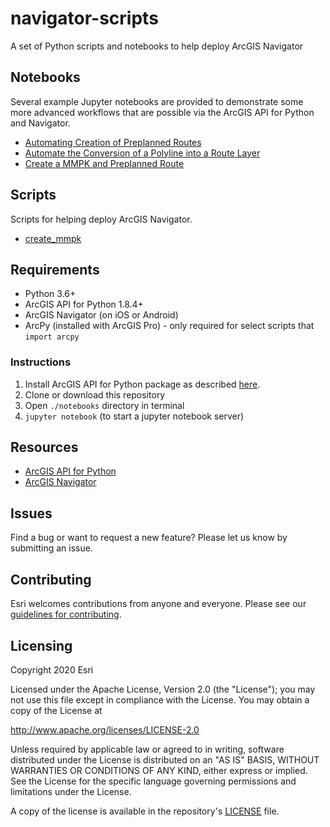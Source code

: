 # navigator-scripts

A set of Python scripts and notebooks to help deploy ArcGIS Navigator

## Notebooks

Several example Jupyter notebooks are provided to demonstrate some more advanced workflows that are possible via the ArcGIS API for Python and Navigator.
- [Automating Creation of Preplanned Routes](notebooks/Automating_Creation_of_Preplanned_Routes.ipynb)
- [Automate the Conversion of a Polyline into a Route Layer](notebooks/Automate_the_Conversion_of_a_Polyline_into_a_Route_Layer.ipynb)
- [Create a MMPK and Preplanned Route](notebooks/Create_a_MMPK_and_Preplanned_Route.ipynb)

## Scripts

Scripts for helping deploy ArcGIS Navigator.
- [create_mmpk](scripts/create_mmpk.py)


## Requirements
- Python 3.6+
- ArcGIS API for Python 1.8.4+
- ArcGIS Navigator (on iOS or Android)
- ArcPy (installed with ArcGIS Pro) - only required for select scripts that `import arcpy`

### Instructions

1. Install ArcGIS API for Python package as described [here](https://developers.arcgis.com/python/guide/install-and-set-up/).
2. Clone or download this repository
3. Open `./notebooks` directory in terminal
3. `jupyter notebook` (to start a jupyter notebook server)

## Resources

 * [ArcGIS API for Python](https://developers.arcgis.com/python)
 * [ArcGIS Navigator](https://www.esri.com/en-us/arcgis/products/arcgis-navigator/overview)

## Issues

Find a bug or want to request a new feature?  Please let us know by submitting an issue.

## Contributing

Esri welcomes contributions from anyone and everyone.
Please see our [guidelines for contributing](https://github.com/esri/contributing).

## Licensing

Copyright 2020 Esri

Licensed under the Apache License, Version 2.0 (the "License");
you may not use this file except in compliance with the License.
You may obtain a copy of the License at

http://www.apache.org/licenses/LICENSE-2.0

Unless required by applicable law or agreed to in writing, software
distributed under the License is distributed on an "AS IS" BASIS,
WITHOUT WARRANTIES OR CONDITIONS OF ANY KIND, either express or implied.
See the License for the specific language governing permissions and
limitations under the License.

A copy of the license is available in the repository's
[LICENSE](LICENSE) file.
